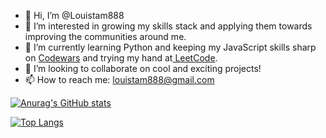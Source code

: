 - 👋 Hi, I’m @Louistam888
- 👀 I’m interested in growing my skills stack and applying
them towards improving the communities around me.
- 🌱 I’m currently learning Python and keeping my JavaScript skills sharp on <a href="https://www.codewars.com/users/Louistam888">Codewars</a> and trying my hand at<a href="https://leetcode.com/louistam888/"> LeetCode</a>.
- 💞️ I’m looking to collaborate on cool and exciting projects!
- 📫 How to reach me: louistam888@gmail.com


[![Anurag's GitHub stats](https://github-readme-stats.vercel.app/api?username=Louistam888)](https://github.com/Louistam888/github-readme-stats)

[![Top Langs](https://github-readme-stats.vercel.app/api/top-langs/?username=Louistam888)](https://github.com/Louistam888/github-readme-stats)
